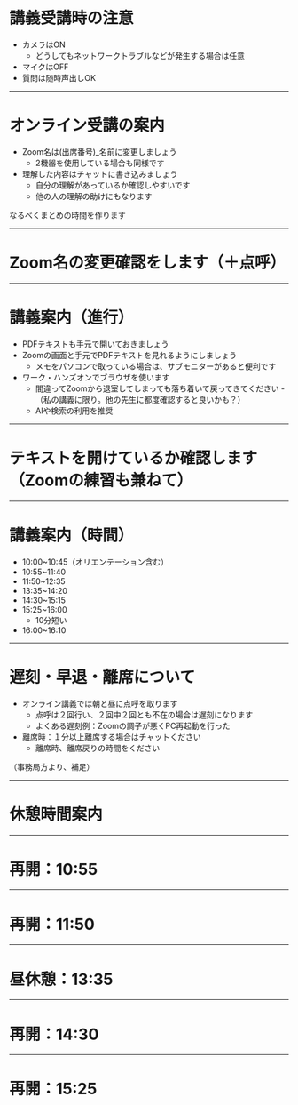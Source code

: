 
# 講義受講時の注意
- カメラはON
  - どうしてもネットワークトラブルなどが発生する場合は任意
- マイクはOFF
- 質問は随時声出しOK

---

# オンライン受講の案内

- Zoom名は(出席番号)_名前に変更しましょう
  - 2機器を使用している場合も同様です
- 理解した内容はチャットに書き込みましょう
  - 自分の理解があっているか確認しやすいです
  - 他の人の理解の助けにもなります

なるべくまとめの時間を作ります

---

# Zoom名の変更確認をします（＋点呼）

---

# 講義案内（進行）
- PDFテキストも手元で開いておきましょう
- Zoomの画面と手元でPDFテキストを見れるようにしましょう
  - メモをパソコンで取っている場合は、サブモニターがあると便利です
- ワーク・ハンズオンでブラウザを使います
  - 間違ってZoomから退室してしまっても落ち着いて戻ってきてください
-（私の講義に限り。他の先生に都度確認すると良いかも？）
  - AIや検索の利用を推奨

---

# テキストを開けているか確認します（Zoomの練習も兼ねて）

---

# 講義案内（時間）

- 10:00~10:45（オリエンテーション含む）
- 10:55~11:40
- 11:50~12:35
- 13:35~14:20
- 14:30~15:15
- 15:25~16:00
  - 10分短い
- 16:00~16:10

---

# 遅刻・早退・離席について
- オンライン講義では朝と昼に点呼を取ります
  - 点呼は２回行い、２回中２回とも不在の場合は遅刻になります
  - よくある遅刻例：Zoomの調子が悪くPC再起動を行った
- 離席時：１分以上離席する場合はチャットください
  - 離席時、離席戻りの時間をください

（事務局方より、補足）

---

# 休憩時間案内

---

# 再開：10:55

---

# 再開：11:50

---

# 昼休憩：13:35

---

# 再開：14:30

---

# 再開：15:25

